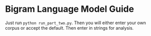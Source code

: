 # Bigram Language Model Guide
Just run `python run_part_two.py`. Then you will either enter your own corpus or accept the default. Then enter in strings for analysis.